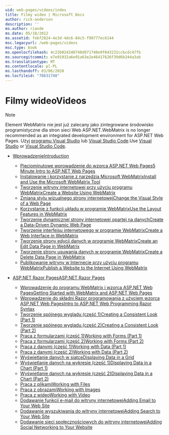 ```yaml
---
uid: web-pages/videos/index
title: Filmy wideo | Microsoft Docs
author: rick-anderson
description: ''
ms.author: riande
ms.date: 05/18/2012
ms.assetid: febf2824-4e3d-4dc6-84c5-f99777ec6144
msc.legacyurl: /web-pages/videos
msc.type: book
ms.openlocfilehash: 4c22b024240740d971740e9f043231ccbcdc47fb
ms.sourcegitcommit: e7e91932a6e91a63e2e46417626f39d6b244a3ab
ms.translationtype: MT
ms.contentlocale: pl-PL
ms.lasthandoff: 03/06/2020
ms.locfileid: "78631748"
---
```

# <a name="videos"></a><span data-ttu-id="6e399-102">Filmy wideo</span><span class="sxs-lookup"><span data-stu-id="6e399-102">Videos</span></span>

> [!NOTE] 
> <span data-ttu-id="6e399-103">Element WebMatrix nie jest już zalecany jako zintegrowane środowisko programistyczne dla stron sieci Web ASP.NET.</span><span class="sxs-lookup"><span data-stu-id="6e399-103">WebMatrix is no longer recommended as an integrated development environment for ASP.NET Web Pages.</span></span> <span data-ttu-id="6e399-104">Użyj [programu Visual Studio](xref:aspnet/web-pages/overview/getting-started/program-asp-net-web-pages-in-visual-studio) lub [Visual Studio Code](https://code.visualstudio.com/).</span><span class="sxs-lookup"><span data-stu-id="6e399-104">Use [Visual Studio](xref:aspnet/web-pages/overview/getting-started/program-asp-net-web-pages-in-visual-studio) or [Visual Studio Code](https://code.visualstudio.com/).</span></span>

- [<span data-ttu-id="6e399-105">Wprowadzenie</span><span class="sxs-lookup"><span data-stu-id="6e399-105">Introduction</span></span>](introduction/index.md)

    - [<span data-ttu-id="6e399-106">Pięciominutowe wprowadzenie do wzorca ASP.NET Web Pages</span><span class="sxs-lookup"><span data-stu-id="6e399-106">5 Minute Intro to ASP.NET Web Pages</span></span>](introduction/5-minute-introduction-to-aspnet-web-pages.md)
    - [<span data-ttu-id="6e399-107">Instalowanie i korzystanie z narzędzia Microsoft WebMatrix</span><span class="sxs-lookup"><span data-stu-id="6e399-107">Install and Use the Microsoft WebMatrix Tool</span></span>](introduction/install-and-use-the-microsoft-webmatrix-tool.md)
    - [<span data-ttu-id="6e399-108">Tworzenie witryny internetowej przy użyciu programu WebMatrix</span><span class="sxs-lookup"><span data-stu-id="6e399-108">Create a Website Using WebMatrix</span></span>](introduction/create-a-website-using-webmatrix.md)
    - [<span data-ttu-id="6e399-109">Zmiana stylu wizualnego strony internetowej</span><span class="sxs-lookup"><span data-stu-id="6e399-109">Change the Visual Style of a Web Page</span></span>](introduction/change-the-visual-style-of-a-web-page.md)
    - [<span data-ttu-id="6e399-110">Korzystanie z funkcji układu w programie WebMatrix</span><span class="sxs-lookup"><span data-stu-id="6e399-110">Use the Layout Features in WebMatrix</span></span>](introduction/use-the-layout-features-in-webmatrix.md)
    - [<span data-ttu-id="6e399-111">Tworzenie dynamicznej strony internetowej opartej na danych</span><span class="sxs-lookup"><span data-stu-id="6e399-111">Create a Data-Driven Dynamic Web Page</span></span>](introduction/create-a-data-driven-dynamic-web-page.md)
    - [<span data-ttu-id="6e399-112">Tworzenie interfejsu internetowego w programie WebMatrix</span><span class="sxs-lookup"><span data-stu-id="6e399-112">Create a Web Interface in WebMatrix</span></span>](introduction/create-a-web-interface-in-webmatrix.md)
    - [<span data-ttu-id="6e399-113">Tworzenie strony edycji danych w programie WebMatrix</span><span class="sxs-lookup"><span data-stu-id="6e399-113">Create an Edit Data Page in WebMatrix</span></span>](introduction/create-an-edit-data-page-in-webmatrix.md)
    - [<span data-ttu-id="6e399-114">Tworzenie strony usuwania danych w programie WebMatrix</span><span class="sxs-lookup"><span data-stu-id="6e399-114">Create a Delete Data Page in WebMatrix</span></span>](introduction/create-a-delete-data-page-in-webmatrix.md)
    - [<span data-ttu-id="6e399-115">Publikowanie witryny w Internecie przy użyciu programu WebMatrix</span><span class="sxs-lookup"><span data-stu-id="6e399-115">Publish a Website to the Internet Using WebMatrix</span></span>](introduction/publish-a-website-to-the-internet-using-webmatrix.md)
- [<span data-ttu-id="6e399-116">ASP.NET Razor Pages</span><span class="sxs-lookup"><span data-stu-id="6e399-116">ASP.NET Razor Pages</span></span>](aspnet-razor-pages/index.md)

    - [<span data-ttu-id="6e399-117">Wprowadzenie do programu WebMatrix i wzorca ASP.NET Web Pages</span><span class="sxs-lookup"><span data-stu-id="6e399-117">Getting Started with WebMatrix and ASP.NET Web Pages</span></span>](aspnet-razor-pages/getting-started-with-webmatrix-and-aspnet-web-pages.md)
    - [<span data-ttu-id="6e399-118">Wprowadzenie do składni Razor programowania z użyciem wzorca ASP.NET Web Pages</span><span class="sxs-lookup"><span data-stu-id="6e399-118">Intro to ASP.NET Web Programming Razor Syntax</span></span>](aspnet-razor-pages/introduction-to-aspnet-web-programming-using-the-razor-syntax.md)
    - [<span data-ttu-id="6e399-119">Tworzenie spójnego wyglądu (część 1)</span><span class="sxs-lookup"><span data-stu-id="6e399-119">Creating a Consistent Look (Part 1)</span></span>](aspnet-razor-pages/creating-a-consistent-look-part-1.md)
    - [<span data-ttu-id="6e399-120">Tworzenie spójnego wyglądu (część 2)</span><span class="sxs-lookup"><span data-stu-id="6e399-120">Creating a Consistent Look (Part 2)</span></span>](aspnet-razor-pages/creating-a-consistent-look-part-2.md)
    - [<span data-ttu-id="6e399-121">Praca z formularzami (część 1)</span><span class="sxs-lookup"><span data-stu-id="6e399-121">Working with Forms (Part 1)</span></span>](aspnet-razor-pages/working-with-forms-part-1.md)
    - [<span data-ttu-id="6e399-122">Praca z formularzami (część 2)</span><span class="sxs-lookup"><span data-stu-id="6e399-122">Working with Forms (Part 2)</span></span>](aspnet-razor-pages/working-with-forms-part-2.md)
    - [<span data-ttu-id="6e399-123">Praca z danymi (część 1)</span><span class="sxs-lookup"><span data-stu-id="6e399-123">Working with Data (Part 1)</span></span>](aspnet-razor-pages/working-with-data-part-1.md)
    - [<span data-ttu-id="6e399-124">Praca z danymi (część 2)</span><span class="sxs-lookup"><span data-stu-id="6e399-124">Working with Data (Part 2)</span></span>](aspnet-razor-pages/working-with-data-part-2.md)
    - [<span data-ttu-id="6e399-125">Wyświetlanie danych w siatce</span><span class="sxs-lookup"><span data-stu-id="6e399-125">Displaying Data in a Grid</span></span>](aspnet-razor-pages/displaying-data-in-a-grid.md)
    - [<span data-ttu-id="6e399-126">Wyświetlanie danych na wykresie (część 1)</span><span class="sxs-lookup"><span data-stu-id="6e399-126">Displaying Data in a Chart (Part 1)</span></span>](aspnet-razor-pages/displaying-data-in-a-chart-part-1.md)
    - [<span data-ttu-id="6e399-127">Wyświetlanie danych na wykresie (część 2)</span><span class="sxs-lookup"><span data-stu-id="6e399-127">Displaying Data in a Chart (Part 2)</span></span>](aspnet-razor-pages/displaying-data-in-a-chart-part-2.md)
    - [<span data-ttu-id="6e399-128">Praca z plikami</span><span class="sxs-lookup"><span data-stu-id="6e399-128">Working with Files</span></span>](aspnet-razor-pages/working-with-files.md)
    - [<span data-ttu-id="6e399-129">Praca z obrazami</span><span class="sxs-lookup"><span data-stu-id="6e399-129">Working with Images</span></span>](aspnet-razor-pages/working-with-images.md)
    - [<span data-ttu-id="6e399-130">Praca z wideo</span><span class="sxs-lookup"><span data-stu-id="6e399-130">Working with Video</span></span>](aspnet-razor-pages/working-with-video.md)
    - [<span data-ttu-id="6e399-131">Dodawanie funkcji e-mail do witryny internetowej</span><span class="sxs-lookup"><span data-stu-id="6e399-131">Adding Email to Your Web Site</span></span>](aspnet-razor-pages/adding-email-to-your-web-site.md)
    - [<span data-ttu-id="6e399-132">Dodawanie wyszukiwania do witryny internetowej</span><span class="sxs-lookup"><span data-stu-id="6e399-132">Adding Search to Your Web Site</span></span>](aspnet-razor-pages/adding-search-to-your-web-site.md)
    - [<span data-ttu-id="6e399-133">Dodawanie sieci społecznościowych do witryny internetowej</span><span class="sxs-lookup"><span data-stu-id="6e399-133">Adding Social Networking to Your Website</span></span>](aspnet-razor-pages/adding-social-networking-to-your-website.md)
